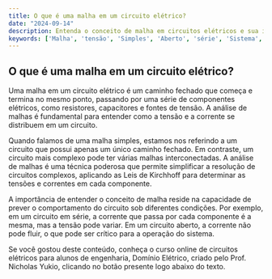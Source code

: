 ```yaml
---
title: O que é uma malha em um circuito elétrico?
date: "2024-09-14"
description: Entenda o conceito de malha em circuitos elétricos e sua importância na análise de sistemas elétricos.
keywords: ['Malha', 'tensão', 'Simples', 'Aberto', 'série', 'Sistema', 'Circuito']
---
```


## O que é uma malha em um circuito elétrico?

Uma malha em um circuito elétrico é um caminho fechado que começa e termina no mesmo ponto, passando por uma série de componentes elétricos, como resistores, capacitores e fontes de tensão. A análise de malhas é fundamental para entender como a tensão e a corrente se distribuem em um circuito.

Quando falamos de uma malha simples, estamos nos referindo a um circuito que possui apenas um único caminho fechado. Em contraste, um circuito mais complexo pode ter várias malhas interconectadas. A análise de malhas é uma técnica poderosa que permite simplificar a resolução de circuitos complexos, aplicando as Leis de Kirchhoff para determinar as tensões e correntes em cada componente.

A importância de entender o conceito de malha reside na capacidade de prever o comportamento do circuito sob diferentes condições. Por exemplo, em um circuito em série, a corrente que passa por cada componente é a mesma, mas a tensão pode variar. Em um circuito aberto, a corrente não pode fluir, o que pode ser crítico para a operação do sistema.

Se você gostou deste conteúdo, conheça o curso online de circuitos elétricos para alunos de engenharia, Domínio Elétrico, criado pelo Prof. Nicholas Yukio, clicando no botão presente logo abaixo do texto.